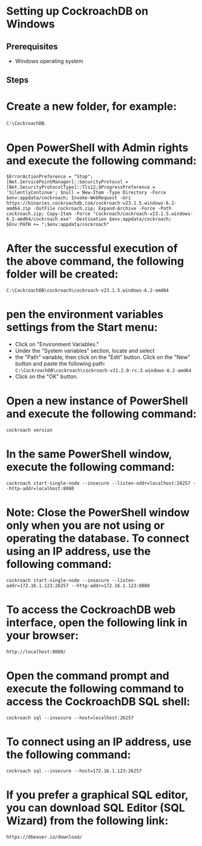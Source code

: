 # Setting up CockroachDB on Windows

## Prerequisites
- Windows operating system

## Steps

# Create a new folder, for example: 
`C:\CockroachDB`.

# Open PowerShell with Admin rights and execute the following command:
`
   $ErrorActionPreference = "Stop"; [Net.ServicePointManager]::SecurityProtocol = [Net.SecurityProtocolType]::Tls12;$ProgressPreference = 'SilentlyContinue'; $null = New-Item -Type Directory -Force $env:appdata/cockroach; Invoke-WebRequest -Uri https://binaries.cockroachdb.com/cockroach-v23.1.5.windows-6.2-amd64.zip -OutFile cockroach.zip; Expand-Archive -Force -Path cockroach.zip; Copy-Item -Force "cockroach/cockroach-v23.1.5.windows-6.2-amd64/cockroach.exe" -Destination $env:appdata/cockroach; $Env:PATH += ";$env:appdata/cockroach"
`

# After the successful execution of the above command, the following folder will be created:
`
C:\CockroachDB\cockroach\cockroach-v23.1.5.windows-6.2-amd64
`
# pen the environment variables settings from the Start menu:

* Click on "Environment Variables."
* Under the "System variables" section, locate and select  
* the "Path" variable, then click on the "Edit" button.
Click on the "New" button and paste the following path:
`
C:\CockroachDB\cockroach\cockroach-v21.2.0-rc.3.windows-6.2-amd64
`
* Click on the "OK" button.

# Open a new instance of PowerShell and execute the following command:
`
cockroach version
`

# In the same PowerShell window, execute the following command:
`
cockroach start-single-node --insecure --listen-addr=localhost:26257 --http-addr=localhost:8080
`

# Note: Close the PowerShell window only when you are not using or operating the database. To connect using an IP address, use the following command:
`
cockroach start-single-node --insecure --listen-addr=172.16.1.123:26257 --http-addr=172.16.1.123:8080
`

# To access the CockroachDB web interface, open the following link in your browser:
`http://localhost:8080/`

# Open the command prompt and execute the following command to access the CockroachDB SQL shell:
`
cockroach sql --insecure --host=localhost:26257
`

# To connect using an IP address, use the following command:
`
cockroach sql --insecure --host=172.16.1.123:26257
`

# If you prefer a graphical SQL editor, you can download SQL Editor (SQL Wizard) from the following link:
`
https://dbeaver.io/download/
`
